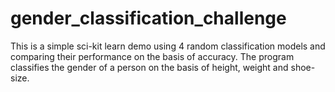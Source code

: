 # gender_classification_challenge
This is a simple sci-kit learn demo using 4 random classification models and comparing their performance on the basis of accuracy. The program classifies the gender of a person on the basis of height, weight and shoe-size.
